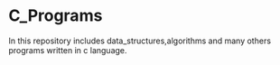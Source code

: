 # C_Programs
In this repository includes data_structures,algorithms and many others programs written in c language.
